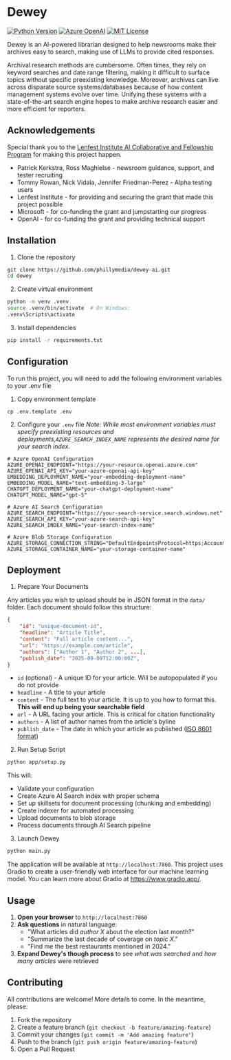 # Dewey
[![Python Version](https://img.shields.io/badge/Python-3.11+-blue.svg)](https://www.python.org/downloads/)
[![Azure OpenAI](https://img.shields.io/badge/Azure%20OpenAI-Powered-green.svg)](https://azure.microsoft.com/)
[![MIT License](https://img.shields.io/badge/License-MIT-green.svg)](https://choosealicense.com/licenses/mit/)

Dewey is an AI-powered librarian designed to help newsrooms make their archives easy to search, making use of LLMs to provide cited responses. 

Archival research methods are cumbersome. Often times, they rely on keyword searches and date range filtering, making it difficult to surface topics without specific preexisting knowledge. Moreover, archives can live across disparate source systems/databases because of how content management systems evolve over time. Unifying these systems with a state-of-the-art search engine hopes to make archive research easier and more efficient for reporters.


## Acknowledgements
Special thank you to the [Lenfest Institute AI Collaborative and Fellowship Program](https://www.lenfestinstitute.org/institute-news/lenfest-institute-openai-microsoft-ai-collaborative-fellowship/) for making this project happen.
- Patrick Kerkstra, Ross Maghielse - newsroom guidance, support, and tester recruiting
- Tommy Rowan, Nick Vidala, Jennifer Friedman-Perez - Alpha testing users
- Lenfest Institute - for providing and securing the grant that made this project possible
- Microsoft - for co-funding the grant and jumpstarting our progress
- OpenAI - for co-funding the grant and providing technical support


## Installation

1. Clone the repository
```bash
git clone https://github.com/phillymedia/dewey-ai.git
cd dewey
```

2. Create virtual environment
```bash
python -m venv .venv
source .venv/bin/activate  # On Windows:
.venv\Scripts\activate
```

3. Install dependencies
```bash
pip install -r requirements.txt
```


## Configuration

To run this project, you will need to add the following environment variables to your .env file

1. Copy environment template
```
cp .env.template .env
```

2. Configure your `.env` file
*Note: While most environment variables must specify preexisting resources and deployments,`AZURE_SEARCH_INDEX_NAME` represents the desired name for your search index.*
```
# Azure OpenAI Configuration
AZURE_OPENAI_ENDPOINT="https://your-resource.openai.azure.com"
AZURE_OPENAI_API_KEY="your-azure-openai-api-key"
EMBEDDING_DEPLOYMENT_NAME="your-embedding-deployment-name"
EMBEDDING_MODEL_NAME="text-embedding-3-large"
CHATGPT_DEPLOYMENT_NAME="your-chatgpt-deployment-name"
CHATGPT_MODEL_NAME="gpt-5"

# Azure AI Search Configuration
AZURE_SEARCH_ENDPOINT="https://your-search-service.search.windows.net"
AZURE_SEARCH_API_KEY="your-azure-search-api-key"
AZURE_SEARCH_INDEX_NAME="your-search-index-name"  

# Azure Blob Storage Configuration
AZURE_STORAGE_CONNECTION_STRING="DefaultEndpointsProtocol=https;AccountName=..."
AZURE_STORAGE_CONTAINER_NAME="your-storage-container-name"
```

## Deployment
1. Prepare Your Documents

Any articles you wish to upload should be in JSON format in the `data/` folder. Each document should follow this structure:

```json
{
    "id": "unique-document-id",
    "headline": "Article Title",
    "content": "Full article content...",
    "url": "https://example.com/article",
    "authors": ["Author 1", "Author 2", ...],
    "publish_date": "2025-09-09T12:00:00Z",
}
```

- `id` (optional) - A unique ID for your article. Will be autopopulated if you do not provide
- `headline` - A title to your article
- `content` - The full text to your article. It is up to you how to format this. **This will end up being your searchable field**
- `url` - A URL facing your article. This is critical for citation functionality
- `authors` - A list of author names from the article's byline
- `publish_date` - The date in which your article as published ([ISO 8601 format](https://en.wikipedia.org/wiki/ISO_8601))

2. Run Setup Script

```bash
python app/setup.py
```

This will:
- Validate your configuration
- Create Azure AI Search index with proper schema
- Set up skillsets for document processing (chunking and embedding)
- Create indexer for automated processing
- Upload documents to blob storage
- Process documents through AI Search pipeline

3. Launch Dewey
```bash
python main.py
```
The application will be available at `http://localhost:7860`. This project uses Gradio to create a user-friendly web interface for our machine learning model. You can learn more about Gradio at https://www.gradio.app/.


## Usage

1. **Open your browser** to `http://localhost:7860`
2. **Ask questions** in natural language:
    - "What articles did *author X* about the election last month?"
    - "Summarize the last decade of coverage on *topic X*."
    - "Find me the best restaurants mentioned in 2024."
3. **Expand Dewey's though process** to see *what was searched* and *how many articles* were retrieved


## Contributing

All contributions are welcome! More details to come. In the meantime, please:

1. Fork the repository
2. Create a feature branch (`git checkout -b feature/amazing-feature`)
3. Commit your changes (`git commit -m 'Add amazing feature'`)
4. Push to the branch (`git push origin feature/amazing-feature`)
5. Open a Pull Request
